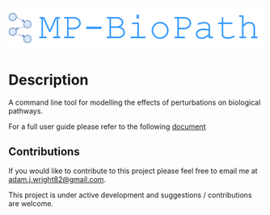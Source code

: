 
![logo](/mp-biopath-logo.png?raw=true)

# Description

A command line tool for modelling the effects of perturbations on biological pathways.

For a full user guide please refer to the following [document](https://oicr.gitbooks.io/mp-biopath-documentation/content/)

## Contributions

If you would like to contribute to this project please feel free to email me at adam.j.wright82@gmail.com.

This project is under active development and suggestions / contributions are welcome.
